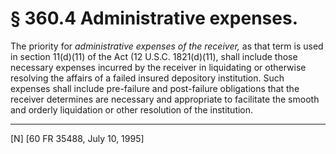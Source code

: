 # § 360.4   Administrative expenses.

The priority for *administrative expenses of the receiver,* as that term is used in section 11(d)(11) of the Act (12 U.S.C. 1821(d)(11), shall include those necessary expenses incurred by the receiver in liquidating or otherwise resolving the affairs of a failed insured depository institution. Such expenses shall include pre-failure and post-failure obligations that the receiver determines are necessary and appropriate to facilitate the smooth and orderly liquidation or other resolution of the institution.



---

[N] [60 FR 35488, July 10, 1995]




